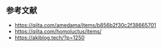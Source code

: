 ## 参考文献
- https://qiita.com/amedama/items/b856b2f30c2f38665701
- https://qiita.com/homoluctus/items/
- https://akiblog.tech/?p=1250